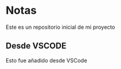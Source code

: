 # Notas

Este es un repositorio inicial de mi proyecto

## Desde VSCODE

Esto fue añadido desde VSCode
